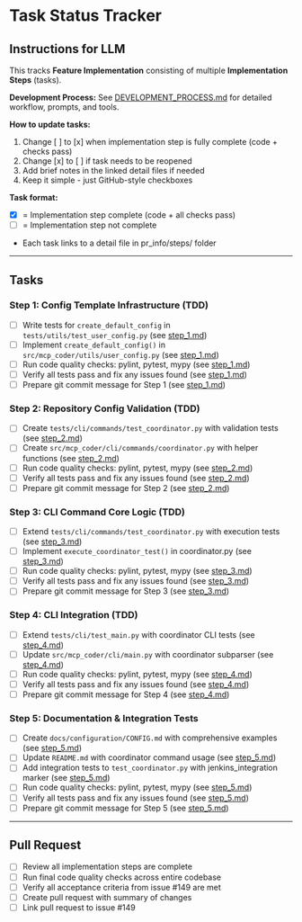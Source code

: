 # Task Status Tracker

## Instructions for LLM

This tracks **Feature Implementation** consisting of multiple **Implementation Steps** (tasks).

**Development Process:** See [DEVELOPMENT_PROCESS.md](./DEVELOPMENT_PROCESS.md) for detailed workflow, prompts, and tools.

**How to update tasks:**

1. Change [ ] to [x] when implementation step is fully complete (code + checks pass)
2. Change [x] to [ ] if task needs to be reopened
3. Add brief notes in the linked detail files if needed
4. Keep it simple - just GitHub-style checkboxes

**Task format:**

- [x] = Implementation step complete (code + all checks pass)
- [ ] = Implementation step not complete
- Each task links to a detail file in pr_info/steps/ folder

---

## Tasks

### Step 1: Config Template Infrastructure (TDD)
- [ ] Write tests for `create_default_config` in `tests/utils/test_user_config.py` (see [step_1.md](steps/step_1.md))
- [ ] Implement `create_default_config()` in `src/mcp_coder/utils/user_config.py` (see [step_1.md](steps/step_1.md))
- [ ] Run code quality checks: pylint, pytest, mypy (see [step_1.md](steps/step_1.md))
- [ ] Verify all tests pass and fix any issues found (see [step_1.md](steps/step_1.md))
- [ ] Prepare git commit message for Step 1 (see [step_1.md](steps/step_1.md))

### Step 2: Repository Config Validation (TDD)
- [ ] Create `tests/cli/commands/test_coordinator.py` with validation tests (see [step_2.md](steps/step_2.md))
- [ ] Create `src/mcp_coder/cli/commands/coordinator.py` with helper functions (see [step_2.md](steps/step_2.md))
- [ ] Run code quality checks: pylint, pytest, mypy (see [step_2.md](steps/step_2.md))
- [ ] Verify all tests pass and fix any issues found (see [step_2.md](steps/step_2.md))
- [ ] Prepare git commit message for Step 2 (see [step_2.md](steps/step_2.md))

### Step 3: CLI Command Core Logic (TDD)
- [ ] Extend `tests/cli/commands/test_coordinator.py` with execution tests (see [step_3.md](steps/step_3.md))
- [ ] Implement `execute_coordinator_test()` in coordinator.py (see [step_3.md](steps/step_3.md))
- [ ] Run code quality checks: pylint, pytest, mypy (see [step_3.md](steps/step_3.md))
- [ ] Verify all tests pass and fix any issues found (see [step_3.md](steps/step_3.md))
- [ ] Prepare git commit message for Step 3 (see [step_3.md](steps/step_3.md))

### Step 4: CLI Integration (TDD)
- [ ] Extend `tests/cli/test_main.py` with coordinator CLI tests (see [step_4.md](steps/step_4.md))
- [ ] Update `src/mcp_coder/cli/main.py` with coordinator subparser (see [step_4.md](steps/step_4.md))
- [ ] Run code quality checks: pylint, pytest, mypy (see [step_4.md](steps/step_4.md))
- [ ] Verify all tests pass and fix any issues found (see [step_4.md](steps/step_4.md))
- [ ] Prepare git commit message for Step 4 (see [step_4.md](steps/step_4.md))

### Step 5: Documentation & Integration Tests
- [ ] Create `docs/configuration/CONFIG.md` with comprehensive examples (see [step_5.md](steps/step_5.md))
- [ ] Update `README.md` with coordinator command usage (see [step_5.md](steps/step_5.md))
- [ ] Add integration tests to `test_coordinator.py` with jenkins_integration marker (see [step_5.md](steps/step_5.md))
- [ ] Run code quality checks: pylint, pytest, mypy (see [step_5.md](steps/step_5.md))
- [ ] Verify all tests pass and fix any issues found (see [step_5.md](steps/step_5.md))
- [ ] Prepare git commit message for Step 5 (see [step_5.md](steps/step_5.md))

---

## Pull Request

- [ ] Review all implementation steps are complete
- [ ] Run final code quality checks across entire codebase
- [ ] Verify all acceptance criteria from issue #149 are met
- [ ] Create pull request with summary of changes
- [ ] Link pull request to issue #149
